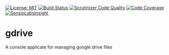 [![License: MIT](https://img.shields.io/badge/License-MIT-yellow.svg)](https://opensource.org/licenses/MIT) [![Build Status](https://travis-ci.org/abulwcse/gdrive.svg?branch=master)](https://travis-ci.org/abulwcse/gdrive) [![Scrutinizer Code Quality](https://scrutinizer-ci.com/g/abulwcse/gdrive/badges/quality-score.png?b=master)](https://scrutinizer-ci.com/g/abulwcse/gdrive/?branch=master) [![Code Coverage](https://scrutinizer-ci.com/g/abulwcse/gdrive/badges/coverage.png?b=master)](https://scrutinizer-ci.com/g/abulwcse/gdrive/?branch=master) [![SensioLabsInsight](https://insight.sensiolabs.com/projects/2abb6bf0-654e-42c7-97da-8f3c62675279/mini.png)](https://insight.sensiolabs.com/projects/2abb6bf0-654e-42c7-97da-8f3c62675279)
# gdrive
A console applicate for managing google drive files

